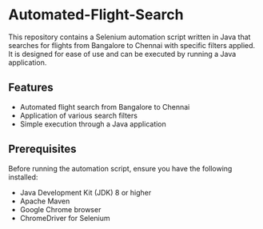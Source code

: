 # Automated-Flight-Search
This repository contains a Selenium automation script written in Java that searches for flights from Bangalore to Chennai with specific filters applied. It is designed for ease of use and can be executed by running a Java application.

## Features

- Automated flight search from Bangalore to Chennai
- Application of various search filters
- Simple execution through a Java application

## Prerequisites

Before running the automation script, ensure you have the following installed:

- Java Development Kit (JDK) 8 or higher
- Apache Maven
- Google Chrome browser
- ChromeDriver for Selenium
